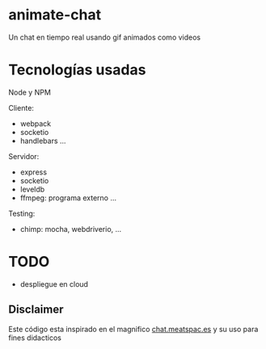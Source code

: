 # animate-chat

Un chat en tiempo real usando gif animados como videos

# Tecnologías usadas

Node y NPM

Cliente:
* webpack
* socketio
* handlebars
...

Servidor:
* express
* socketio
* leveldb
* ffmpeg: programa externo
...

Testing:
* chimp: mocha, webdriverio, ...

# TODO

* despliegue en cloud

## Disclaimer

Este código esta inspirado en el magnifico [chat.meatspac.es](https://github.com/meatspaces/meatspace-chat-v2/) y su uso para fines didacticos
